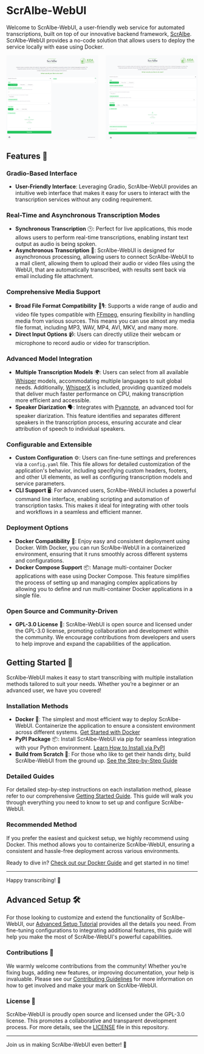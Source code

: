 # ScrAIbe-WebUI

Welcome to ScrAIbe-WebUI, a user-friendly web service for automated transcriptions, built on top of our innovative backend framework,  [ScrAIbe](https://github.com/JSchmie/ScrAIbe). ScrAIbe-WebUI provides a no-code solution that allows users to deploy the service locally with ease using Docker.

<div style="display: flex; justify-content: space-between;">
  <img src="./img/simple_ui.png" style="width: 48%;" />
  <img src="./img/async_ui.png" style="width: 48%;" />
</div>

## Features 🌟

### Gradio-Based Interface
- **User-Friendly Interface**: Leveraging Gradio, ScrAIbe-WebUI provides an intuitive web interface that makes it easy for users to interact with the transcription services without any coding requirement.

### Real-Time and Asynchronous Transcription Modes

- **Synchronous Transcription** 🕒: Perfect for live applications, this mode allows users to perform real-time transcriptions, enabling instant text output as audio is being spoken.
- **Asynchronous Transcription** 📨: ScrAIbe-WebUI is designed for asynchronous processing, allowing users to connect ScrAIbe-WebUI to a mail client, allowing them to upload their audio or video files using the WebUI, that are automatically transcribed, with results sent back via email including file attachment.

### Comprehensive Media Support

- **Broad File Format Compatibility** 🎥🎙: Supports a wide range of audio and video file types compatible with [FFmpeg](https://ffmpeg.org/), ensuring flexibility in handling media from various sources. This means you can use almost any media file format, including MP3, WAV, MP4, AVI, MKV, and many more.
- **Direct Input Options** 📹: Users can directly utilize their webcam or microphone to record audio or video for transcription.

### Advanced Model Integration

- **Multiple Transcription Models** 🌍: Users can select from all available [Whisper](https://github.com/openai/whisper) models, accommodating multiple languages to suit global needs. Additionally, [WhisperX](https://github.com/m-bain/whisperX) is included, providing quantized models that deliver much faster performance on CPU, making transcription more efficient and accessible.
- **Speaker Diarization** 🗣: Integrates with [Pyannote](https://github.com/pyannote/pyannote-audio), an advanced tool for speaker diarization. This feature identifies and separates different speakers in the transcription process, ensuring accurate and clear attribution of speech to individual speakers.

### Configurable and Extensible

- **Custom Configuration** ⚙️: Users can fine-tune settings and preferences via a `config.yaml` file. This file allows for detailed customization of the application's behavior, including specifying custom headers, footers, and other UI elements, as well as configuring transcription models and service parameters.
- **CLI Support** 🖥: For advanced users, ScrAIbe-WebUI includes a powerful command line interface, enabling scripting and automation of transcription tasks. This makes it ideal for integrating with other tools and workflows in a seamless and efficient manner.

### Deployment Options

- **Docker Compatibility** 🐳: Enjoy easy and consistent deployment using Docker. With Docker, you can run ScrAIbe-WebUI in a containerized environment, ensuring that it runs smoothly across different systems and configurations.
- **Docker Compose Support** 📦: Manage multi-container Docker applications with ease using Docker Compose. This feature simplifies the process of setting up and managing complex applications by allowing you to define and run multi-container Docker applications in a single file.

### Open Source and Community-Driven

- **GPL-3.0 License** 📜: ScrAIbe-WebUI is open source and licensed under the GPL-3.0 license, promoting collaboration and development within the community. We encourage contributions from developers and users to help improve and expand the capabilities of the application.

## Getting Started 🚀

ScrAIbe-WebUI makes it easy to start transcribing with multiple installation methods tailored to suit your needs. Whether you’re a beginner or an advanced user, we have you covered!

### Installation Methods

- **Docker** 🐳: The simplest and most efficient way to deploy ScrAIbe-WebUI. Containerize the application to ensure a consistent environment across different systems. [Get Started with Docker](./docs/GETTING_STARTED_DOCKER.md)
- **PyPI Package** 📦: Install ScrAIbe-WebUI via pip for seamless integration with your Python environment. [Learn How to Install via PyPI](./docs/GETTING_STARTED.md#pypi-package)
- **Build from Scratch** 🔧: For those who like to get their hands dirty, build ScrAIbe-WebUI from the ground up. [See the Step-by-Step Guide](./docs/GETTING_STARTED.md#build-from-scratch)

### Detailed Guides

For detailed step-by-step instructions on each installation method, please refer to our comprehensive [Getting Started Guide](./docs/GETTING_STARTED.md). This guide will walk you through everything you need to know to set up and configure ScrAIbe-WebUI.

### Recommended Method

If you prefer the easiest and quickest setup, we highly recommend using Docker. This method allows you to containerize ScrAIbe-WebUI, ensuring a consistent and hassle-free deployment across various environments.

Ready to dive in? [Check out our Docker Guide](./docs/GETTING_STARTED_DOCKER.md) and get started in no time!

---

Happy transcribing! 🎉

## Advanced Setup 🛠

For those looking to customize and extend the functionality of ScrAIbe-WebUI, our [Advanced Setup Tutorial](./docs/Customize.md) provides all the details you need. From fine-tuning configurations to integrating additional features, this guide will help you make the most of ScrAIbe-WebUI's powerful capabilities.

### Contributions 🤝

We warmly welcome contributions from the community! Whether you’re fixing bugs, adding new features, or improving documentation, your help is invaluable. Please see our [Contributing Guidelines](./CONTRIBUTING.md) for more information on how to get involved and make your mark on ScrAIbe-WebUI.

### License 📜

ScrAIbe-WebUI is proudly open source and licensed under the GPL-3.0 license. This promotes a collaborative and transparent development process. For more details, see the [LICENSE](./LICENSE) file in this repository.

---

Join us in making ScrAIbe-WebUI even better! 🚀
